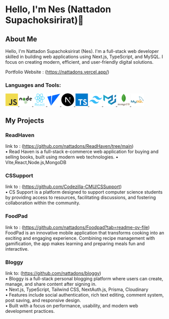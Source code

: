 # Hello, I'm Nes (Nattadon Supachoksirirat)👋

## About Me
  Hello, I'm Nattadon Supachoksirirat (Nes). I'm a full-stack web developer skilled in building web applications using Next.js, TypeScript, and MySQL. I focus on creating modern, efficient, and user-friendly digital solutions.<br> 

Portfolio Website : (https://nattadons.vercel.app/)

<h3 align="left">Languages and Tools:</h3>
<p align="left">
  <a href="https://developer.mozilla.org/en-US/docs/Web/JavaScript" target="_blank" rel="noreferrer">
    <img src="https://raw.githubusercontent.com/devicons/devicon/master/icons/javascript/javascript-original.svg" alt="javascript" width="40" height="40"/>
  </a>
  <a href="https://nodejs.org" target="_blank" rel="noreferrer">
    <img src="https://raw.githubusercontent.com/devicons/devicon/master/icons/nodejs/nodejs-original-wordmark.svg" alt="nodejs" width="40" height="40"/>
  </a>
  <a href="https://reactjs.org/" target="_blank" rel="noreferrer">
    <img src="https://raw.githubusercontent.com/devicons/devicon/master/icons/react/react-original-wordmark.svg" alt="react" width="40" height="40"/>
  </a>
  <a href="https://vitejs.dev/" target="_blank" rel="noreferrer">
    <img src="https://raw.githubusercontent.com/devicons/devicon/master/icons/vite/vite-original.svg" alt="vite" width="40" height="40"/>
  </a>
  <a href="https://nextjs.org/" target="_blank" rel="noreferrer">
    <img src="https://raw.githubusercontent.com/devicons/devicon/master/icons/nextjs/nextjs-original.svg" alt="nextjs" width="40" height="40"/>
  </a>
  <a href="https://www.typescriptlang.org" target="_blank" rel="noreferrer">
    <img src="https://raw.githubusercontent.com/devicons/devicon/master/icons/typescript/typescript-original.svg" alt="typescript" width="40" height="40"/>
  </a>
  <a href="https://tailwindcss.com/" target="_blank" rel="noreferrer">
    <img src="https://raw.githubusercontent.com/devicons/devicon/master/icons/tailwindcss/tailwindcss-original.svg" alt="tailwindcss" width="40" height="40"/>
  </a>
  <a href="https://mui.com/" target="_blank" rel="noreferrer">
    <img src="https://raw.githubusercontent.com/devicons/devicon/master/icons/materialui/materialui-original.svg" alt="mui" width="40" height="40"/>
  </a>
  <a href="https://www.mongodb.com/" target="_blank" rel="noreferrer">
    <img src="https://raw.githubusercontent.com/devicons/devicon/master/icons/mongodb/mongodb-original-wordmark.svg" alt="mongodb" width="40" height="40"/>
  </a>
  <a href="https://www.mysql.com" target="_blank" rel="noreferrer">
    <img src="https://raw.githubusercontent.com/devicons/devicon/master/icons/mysql/mysql-original-wordmark.svg" alt="mysql" width="40" height="40"/>
  </a>
</p>

## My Projects
### ReadHaven <br>
link to : (https://github.com/nattadons/ReadHaven/tree/main)<br> 
• Read Haven is a full-stack e-commerce web application for buying and selling books, built using modern web technologies.
• Vite,React,Node.js,MongoDB<br>



### CSSupport <br>
link to : (https://github.com/Codezilla-CMU/CSSupport)<br> 
• CS Support is a platform designed to support computer science students by providing access to resources, facilitating discussions, and fostering collaboration within the community.<br> 


### FoodPad <br>
link to : (https://github.com/nattadons/Foodpad?tab=readme-ov-file)<br> 
FoodPad is an innovative mobile application that transforms cooking into an exciting and engaging experience. Combining recipe management with gamification, the app makes learning and preparing meals fun and interactive.


### Bloggy
link to: (https://github.com/nattadons/bloggy)  
• Bloggy is a full-stack personal blogging platform where users can create, manage, and share content after signing in.  
• Next.js, TypeScript, Tailwind CSS, NextAuth.js, Prisma, Cloudinary  
• Features include social authentication, rich text editing, comment system, post saving, and responsive design.  
• Built with a focus on performance, usability, and modern web development practices.










